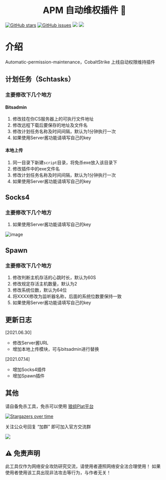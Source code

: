 <h1 align="center">APM 自动维权插件 🏒</h1>

[![GitHub stars](https://img.shields.io/github/stars/wgpsec/Automatic-permission-maintenance)](https://github.com/wgpsec/tig) [![GitHub issues](https://img.shields.io/github/issues/wgpsec/Automatic-permission-maintenance)](https://github.com/wgpsec/tig/issues)  [![](https://img.shields.io/badge/author-H0e4a0r1t-blueviolet)](https://github.com/teamssix) [![](https://img.shields.io/badge/WgpSec-%E7%8B%BC%E7%BB%84%E5%AE%89%E5%85%A8%E5%9B%A2%E9%98%9F-blue)](https://github.com/wgpsec)

# 介绍

Automatic-permission-maintenance，CobaltStrike 上线自动权限维持插件

## 计划任务（Schtasks）

### 主要修改下几个地方

#### Bitsadmin
1. 修改挂在你CS服务器上的可执行文件地址
2. 修改远程下载后要保存的地址及文件名
3. 修改计划任务名称及时间间隔，默认为1分钟执行一次
4. 如果使用Server酱功能请填写自己的key
#### 本地上传
1. 同一目录下新建`script`目录，将免杀exe放入该目录下
2. 修改插件中的exe文件名
3. 修改计划任务名称及时间间隔，默认为1分钟执行一次
4. 如果使用Server酱功能请填写自己的key

## Socks4

### 主要修改下几个地方

1. 如果使用Server酱功能请填写自己的key

![image](https://user-images.githubusercontent.com/48357278/124566143-5bf11c00-de75-11eb-902f-129ad4fc17e8.png)

## Spawn

### 主要修改下几个地方

1. 修改判断主机存活的心跳时长，默认为60S
2. 修改规定存活主机数量，默认为2
3. 修改系统位数，默认为64位
4. 将XXXX修改为监听器名称，后面的系统位数要保持一致
5. 如果使用Server酱功能请填写自己的key

## 更新日志

[2021.06.30]
<ul type="circle"> 
  <li>修改Server酱URL</li>
  <li>增加本地上传模块，可与bitsadmin进行替换</li>
</ul>

[2021.07.14]
<ul type="circle">
  <li> 增加Socks4插件</li>
  <li> 增加Spawn插件</li>
</ul>

## 其他

请自备免杀工具，免杀可以使用 [狼组Plat平台](https://plat.wgpsec.org)

[![Stargazers over time](https://starchart.cc/wgpsec/Automatic-permission-maintenance.svg)](https://starchart.cc/wgpsec/tig)

关注公众号回复 “加群” 即可加入官方交流群

![](https://teamssix.oss-cn-hangzhou.aliyuncs.com/wechat.png)

## ⚠️ 免责声明

此工具仅作为网络安全攻防研究交流，请使用者遵照网络安全法合理使用！
如果使用者使用该工具出现非法攻击等行为，与作者无关！

